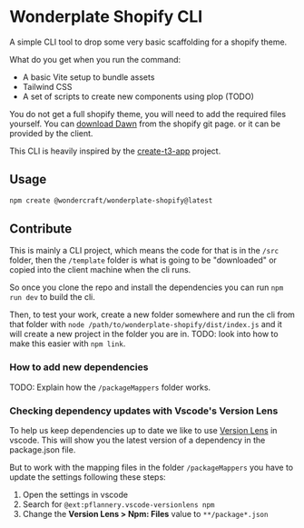 # Wonderplate Shopify CLI

A simple CLI tool to drop some very basic scaffolding for a shopify theme.

What do you get when you run the command:

- A basic Vite setup to bundle assets
- Tailwind CSS
- A set of scripts to create new components using plop (TODO)

You do not get a full shopify theme, you will need to add the required files yourself. You can [download Dawn](https://github.com/Shopify/dawn) from the shopify git page. or it can be provided by the client.

This CLI is heavily inspired by the [create-t3-app](https://github.com/t3-oss/create-t3-app) project.

## Usage

```bash
npm create @wondercraft/wonderplate-shopify@latest
```

## Contribute

This is mainly a CLI project, which means the code for that is in the `/src` folder, then the `/template` folder is what is going to be "downloaded" or copied into the client machine when the cli runs.

So once you clone the repo and install the dependencies you can run `npm run dev` to build the cli.

Then, to test your work, create a new folder somewhere and run the cli from that folder with `node /path/to/wonderplate-shopify/dist/index.js` and it will create a new project in the folder you are in.
TODO: look into how to make this easier with `npm link`.


### How to add new dependencies

TODO: Explain how the `/packageMappers` folder works.


### Checking dependency updates with Vscode's Version Lens

To  help us keep dependencies up to date we like to use [Version Lens](https://marketplace.visualstudio.com/items?itemName=pflannery.vscode-versionlens) in vscode. This will show you the latest version of a dependency in the package.json file.

But to work with the mapping files in the folder `/packageMappers` you have to update the settings following these steps:

1. Open the settings in vscode
2. Search for `@ext:pflannery.vscode-versionlens npm`
3. Change the **Version Lens > Npm: Files** value to `**/package*.json`

